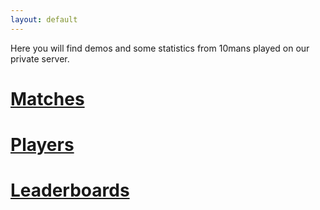 ```yaml
---
layout: default
---
```


Here you will find demos and some statistics from 10mans played on our private server.

# [](header-2) [Matches](/matches)
# [](header-2) [Players](/players)
# [](header-2) [Leaderboards](/leaderboards)
